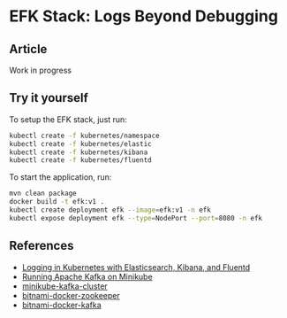 # EFK Stack: Logs Beyond Debugging

## Article
Work in progress

## Try it yourself
To setup the EFK stack, just run:
```bash
kubectl create -f kubernetes/namespace
kubectl create -f kubernetes/elastic
kubectl create -f kubernetes/kibana
kubectl create -f kubernetes/fluentd
```

To start the application, run:
```bash
mvn clean package
docker build -t efk:v1 .
kubectl create deployment efk --image=efk:v1 -n efk
kubectl expose deployment efk --type=NodePort --port=8080 -n efk
```

## References
- [Logging in Kubernetes with Elasticsearch, Kibana, and Fluentd](https://mherman.org/blog/logging-in-kubernetes-with-elasticsearch-Kibana-fluentd/)
- [Running Apache Kafka on Minikube](https://technology.amis.nl/platform/kubernetes/running-apache-kafka-on-minikube/)
- [minikube-kafka-cluster](https://github.com/d1egoaz/minikube-kafka-cluster)
- [bitnami-docker-zookeeper](https://github.com/bitnami/bitnami-docker-zookeeper/blob/master/README.md)
- [bitnami-docker-kafka](https://github.com/bitnami/bitnami-docker-kafka/blob/master/README.md)